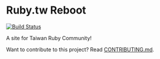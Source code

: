 # Ruby.tw Reboot
[![Build Status](https://travis-ci.org/travis-ci/travis-api.svg?branch=master)](https://travis-ci.org/travis-ci/travis-api.svg)

A site for Taiwan Ruby Community!

Want to contribute to this project? Read [CONTRIBUTING.md](/CONTRIBUTING.md).
